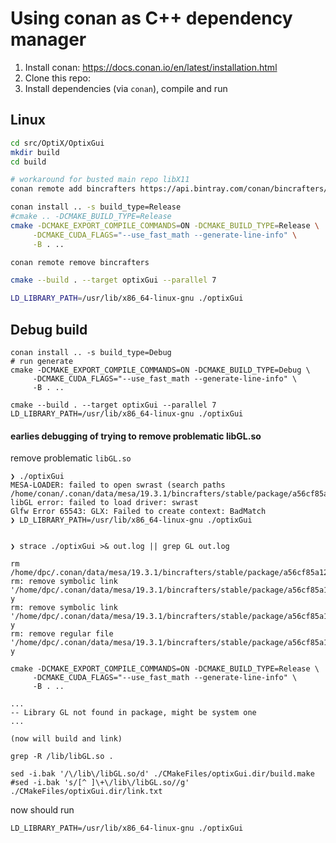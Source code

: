 Using conan as C++ dependency manager
=====================================

1.	Install conan: https://docs.conan.io/en/latest/installation.html
2.	Clone this repo:
3.	Install dependencies (via `conan`), compile and run

Linux
-----

```bash
cd src/OptiX/OptixGui
mkdir build
cd build

# workaround for busted main repo libX11
conan remote add bincrafters https://api.bintray.com/conan/bincrafters/public-conan | true

conan install .. -s build_type=Release
#cmake .. -DCMAKE_BUILD_TYPE=Release
cmake -DCMAKE_EXPORT_COMPILE_COMMANDS=ON -DCMAKE_BUILD_TYPE=Release \
     -DCMAKE_CUDA_FLAGS="--use_fast_math --generate-line-info" \
     -B . ..

conan remote remove bincrafters

cmake --build . --target optixGui --parallel 7

LD_LIBRARY_PATH=/usr/lib/x86_64-linux-gnu ./optixGui


```

Debug build
-----------

```
conan install .. -s build_type=Debug
# run generate
cmake -DCMAKE_EXPORT_COMPILE_COMMANDS=ON -DCMAKE_BUILD_TYPE=Debug \
     -DCMAKE_CUDA_FLAGS="--use_fast_math --generate-line-info" \
     -B . ..

cmake --build . --target optixGui --parallel 7
LD_LIBRARY_PATH=/usr/lib/x86_64-linux-gnu ./optixGui

```

#### earlies debugging of trying to remove problematic libGL.so

remove problematic `libGL.so`

```
❯ ./optixGui
MESA-LOADER: failed to open swrast (search paths /home/conan/.conan/data/mesa/19.3.1/bincrafters/stable/package/a56cf85a12b68f87c51b8bc2331fe996caedb686/lib/dri)
libGL error: failed to load driver: swrast
Glfw Error 65543: GLX: Failed to create context: BadMatch
❯ LD_LIBRARY_PATH=/usr/lib/x86_64-linux-gnu ./optixGui


❯ strace ./optixGui >& out.log || grep GL out.log

rm /home/dpc/.conan/data/mesa/19.3.1/bincrafters/stable/package/a56cf85a12b68f87c51b8bc2331fe996caedb686/lib/libGL.so*
rm: remove symbolic link '/home/dpc/.conan/data/mesa/19.3.1/bincrafters/stable/package/a56cf85a12b68f87c51b8bc2331fe996caedb686/lib/libGL.so'? y
rm: remove symbolic link '/home/dpc/.conan/data/mesa/19.3.1/bincrafters/stable/package/a56cf85a12b68f87c51b8bc2331fe996caedb686/lib/libGL.so.1'? y
rm: remove regular file '/home/dpc/.conan/data/mesa/19.3.1/bincrafters/stable/package/a56cf85a12b68f87c51b8bc2331fe996caedb686/lib/libGL.so.1.2.0'? y

cmake -DCMAKE_EXPORT_COMPILE_COMMANDS=ON -DCMAKE_BUILD_TYPE=Release \
     -DCMAKE_CUDA_FLAGS="--use_fast_math --generate-line-info" \
     -B . ..

...
-- Library GL not found in package, might be system one
...

(now will build and link)

grep -R /lib/libGL.so .

sed -i.bak '/\/lib\/libGL.so/d' ./CMakeFiles/optixGui.dir/build.make
#sed -i.bak 's/[^ ]\+\/lib\/libGL.so//g' ./CMakeFiles/optixGui.dir/link.txt
```

now should run

```
LD_LIBRARY_PATH=/usr/lib/x86_64-linux-gnu ./optixGui
```
